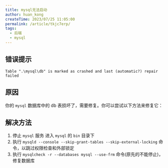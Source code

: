 ```yaml
---
title: mysql无法启动
author: huan_kong
createTime: 2023/07/25 11:05:00
permalink: /article/tkjc7erp/
tags: 
  - 后端
  - mysql
---
```


## 错误提示

```text
Table ".\mysql\db" is marked as crashed and last (automatic?) repair failed
```

## 原因

你的 `mysql` 数据库中的 db 表损坏了，需要修复。你可以尝试以下方法来修复它：

## 解决方法

1. 停止 `mysql` 服务 进入 `mysql` 的 `bin` 目录下
2. 执行 `mysqld --console --skip-grant-tables --skip-external-locking` 命令，以跳过权限检查和外部锁定
3. 执行 `mysqlcheck -r --databases mysql --use-frm` 命令(原先的不能停止)，修复数据库
